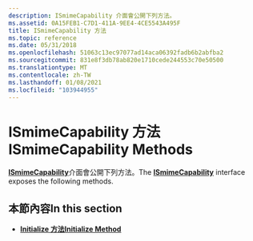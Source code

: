 ```yaml
---
description: ISmimeCapability 介面會公開下列方法。
ms.assetid: 0A15FEB1-C7D1-411A-9EE4-4CE5543A495F
title: ISmimeCapability 方法
ms.topic: reference
ms.date: 05/31/2018
ms.openlocfilehash: 51063c13ec97077ad14aca06392fadb6b2abfba2
ms.sourcegitcommit: 831e8f3db78ab820e1710cede244553c70e50500
ms.translationtype: MT
ms.contentlocale: zh-TW
ms.lasthandoff: 01/08/2021
ms.locfileid: "103944955"
---
```

# <a name="ismimecapability-methods"></a><span data-ttu-id="39d90-103">ISmimeCapability 方法</span><span class="sxs-lookup"><span data-stu-id="39d90-103">ISmimeCapability Methods</span></span>

<span data-ttu-id="39d90-104">[**ISmimeCapability**](/windows/desktop/api/CertEnroll/nn-certenroll-ismimecapability)介面會公開下列方法。</span><span class="sxs-lookup"><span data-stu-id="39d90-104">The [**ISmimeCapability**](/windows/desktop/api/CertEnroll/nn-certenroll-ismimecapability) interface exposes the following methods.</span></span>

## <a name="in-this-section"></a><span data-ttu-id="39d90-105">本節內容</span><span class="sxs-lookup"><span data-stu-id="39d90-105">In this section</span></span>

-   [<span data-ttu-id="39d90-106">**Initialize 方法**</span><span class="sxs-lookup"><span data-stu-id="39d90-106">**Initialize Method**</span></span>](/windows/desktop/api/CertEnroll/nf-certenroll-ismimecapability-initialize)

 

 



